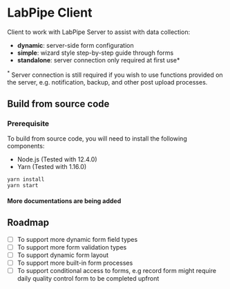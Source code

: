# LabPipe Client

Client to work with LabPipe Server to assist with data collection:

- **dynamic**: server-side form configuration
- **simple**: wizard style step-by-step guide through forms
- **standalone**: server connection only required at first use*

<sup>*</sup> Server connection is still required if you wish to use functions provided on the server, e.g. notification, backup, and other post upload processes.

## Build from source code

### Prerequisite

To build from source code, you will need to install the following components:

- Node.js (Tested with 12.4.0)
- Yarn (Tested with 1.16.0)

```
yarn install
yarn start
```

#### More documentations are being added

## Roadmap

- [ ] To support more dynamic form field types
- [ ] To support more form validation types
- [ ] To support dynamic form layout
- [ ] To support more built-in form processes
- [ ] To support conditional access to forms, e.g record form might require daily quality control form to be completed upfront

